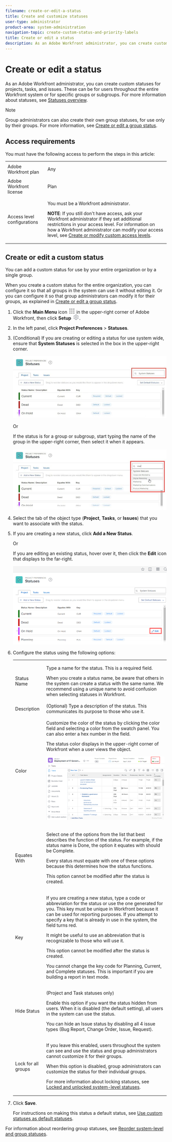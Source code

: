 ```yaml
---
filename: create-or-edit-a-status
title: Create and customize statuses
user-type: administrator
product-area: system-administration
navigation-topic: create-custom-status-and-priority-labels
title: Create or edit a status
description: As an Adobe Workfront administrator, you can create custom statuses for projects, tasks, and issues.
---
```


# Create or edit a status

<!--
***DON'T DELETE, DRAFT OR HIDE THIS ARTICLE. IT IS LINKED TO THE PRODUCT THROUGH CONTEXT SENSITIVE HELP LINKS.
-->

As an Adobe Workfront administrator, you can create custom statuses for projects, tasks, and issues. These can be for users throughout the entire Workfront system or for specific groups or subgroups. For more information about statuses, see [Statuses overview](../../../administration-and-setup/customize-workfront/creating-custom-status-and-priority-labels/statuses-overview.md).

>[!NOTE]
>
>Group administrators can also create their own group statuses, for use only by their groups. For more information, see [Create or edit a group status](../../../administration-and-setup/manage-groups/manage-group-statuses/create-or-edit-a-group-status.md).

## Access requirements

You must have the following access to perform the steps in this article: 

<table style="table-layout:auto"> 
 <col> 
 <col> 
 <tbody> 
  <tr> 
   <td role="rowheader">Adobe Workfront plan</td> 
   <td> <p>Any</p> </td> 
  </tr> 
  <tr> 
   <td role="rowheader">Adobe Workfront license</td> 
   <td> <p>Plan </p> </td> 
  </tr> 
  <tr> 
   <td role="rowheader">Access level configurations</td> 
   <td> <p>You must be a Workfront administrator.</p> <p><b>NOTE</b>: If you still don't have access, ask your Workfront administrator if they set additional restrictions in your access level. For information on how a Workfront administrator can modify your access level, see <a href="../../../administration-and-setup/add-users/configure-and-grant-access/create-modify-access-levels.md" class="MCXref xref">Create or modify custom access levels</a>.</p> </td> 
  </tr> 
 </tbody> 
</table>

## Create or edit a custom status

You can add a custom status for use by your entire organization or by a single group.

When you create a custom status for the entire organization, you can configure it so that all groups in the system can use it without editing it. Or you can configure it so that group administrators can modify it for their groups, as explained in [Create or edit a group status](../../../administration-and-setup/manage-groups/manage-group-statuses/create-or-edit-a-group-status.md).

1. Click the **Main Menu** icon ![](assets/main-menu-icon.png) in the upper-right corner of Adobe Workfront, then click **Setup** ![](assets/gear-icon-settings.png).

1. In the left panel, click **Project Preferences** > **Statuses**.

1. (Conditional) If you are creating or editing a status for use system wide, ensure that **System Statuses** is selected in the box in the upper-right corner.

   ![](assets/system-statuses-in-upper-rt-corner.jpg)

   Or

   If the status is for a group or subgroup, start typing the name of the group in the upper-right corner, then select it when it appears.

   ![](assets/system-statuses-in-upper-rt-corner-group.jpg)

1. Select the tab of the object type (**Project**, **Tasks**, or **Issues**) that you want to associate with the status.

1. If you are creating a new status, click **Add a New Status**.

   Or

   If you are editing an existing status, hover over it, then click the **Edit** icon that displays to the far-right.

   ![](assets/custom-status-edit.png)

1. Configure the status using the following options:

   <table style="table-layout:auto"> 
    <col> 
    <col> 
    <tbody> 
     <tr> 
      <td role="rowheader">Status Name</td> 
      <td> <p>Type a name for the status. This is a required field.</p> <p>When you create a status name, be aware that others in the system can create a status with the same name. We recommend using a unique name to avoid confusion when selecting statuses in Workfront.</p> </td> 
     </tr> 
     <tr> 
      <td role="rowheader">Description</td> 
      <td>(Optional) Type a description of the status. This communicates its purpose to those who use it.</td> 
     </tr> 
     <tr> 
      <td role="rowheader">Color</td> 
      <td> <p>Customize the color of the status by clicking the color field and selecting a color from the swatch panel. You can also enter a hex number in the field.</p> <p>The status color displays in the upper-right corner of Workfront when a user views the object.</p> <img src="assets/status-color.png" style="width: 350;height: 211;"> </p> </td> 
     </tr> 
     <tr> 
      <td role="rowheader">Equates With</td> 
      <td> <p>Select one of the options from the list that best describes the function of the status. For example, if the status name is Done, the option it equates with should be Complete.</p> <p>Every status must equate with one of these options because this determines how the status functions.</p> <p>This option cannot be modified after the status is created.</p> </td> 
     </tr> 
     <tr> 
      <td role="rowheader">Key</td> 
      <td> <p>If you are creating a new status, type a code or abbreviation for the status or use the one generated for you. This key must be unique in Workfront because it can be used for reporting purposes. If you attempt to specify a key that is already in use in the system, the field turns red.</p> <p>It might be useful to use an abbreviation that is recognizable to those who will use it.</p> <p>This option cannot be modified after the status is created.</p> <p>You cannot change the key code for Planning, Current, and Complete statuses. This is important if you are building a report in text mode.<br></p> </td> 
     </tr> 
     <tr> 
      <td role="rowheader">Hide Status</td> 
      <td> <p>(Project and Task statuses only)</p> <p>Enable this option if you want the status hidden from users. When it is disabled (the default setting), all users in the system can use the status.</p> <p>You can hide an Issue status by disabling all 4 issue types (Bug Report, Change Order, Issue, Request).</p> </td> 
     </tr> 
     <tr> 
      <td role="rowheader">Lock for all groups</td> 
      <td><p>If you leave this enabled, users throughout the system can see and use the status and group administrators cannot customize it for their groups.</p> 
       <p>When this option is disabled, group administrators can customize the status for their individual groups.</p> 
       <p>For more information about locking statuses, see <a href="../../../administration-and-setup/customize-workfront/creating-custom-status-and-priority-labels/lock-or-unlock-a-custom-system-level-status.md" class="MCXref xref">Locked and unlocked system-level statuses</a>.</p>  
     </tr> 
     <!-- [This story is on the back burner]
       Users can select this status only if required fields on the object are completed -- (Applies only if you selected Tasks in Step 3) Assures that users can select this status for an object only if all required fields on the object are completed.
      --> 
      </td> 
      </tr>
    </tbody> 
   </table>

1. Click **Save**.

   For instructions on making this status a default status, see [Use custom statuses as default statuses](../../../administration-and-setup/customize-workfront/creating-custom-status-and-priority-labels/use-custom-statuses-as-default-statuses.md).

For information about reordering group statuses, see [Reorder system-level and group statuses](../../../administration-and-setup/customize-workfront/creating-custom-status-and-priority-labels/reorder-system-statuses.md).
